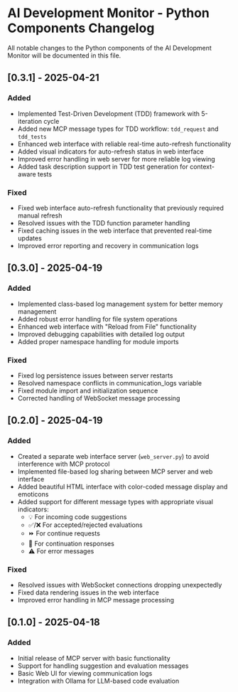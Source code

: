 # AI Development Monitor - Python Components Changelog

All notable changes to the Python components of the AI Development Monitor will be documented in this file.

## [0.3.1] - 2025-04-21

### Added
- Implemented Test-Driven Development (TDD) framework with 5-iteration cycle
- Added new MCP message types for TDD workflow: `tdd_request` and `tdd_tests`
- Enhanced web interface with reliable real-time auto-refresh functionality
- Added visual indicators for auto-refresh status in web interface
- Improved error handling in web server for more reliable log viewing
- Added task description support in TDD test generation for context-aware tests

### Fixed
- Fixed web interface auto-refresh functionality that previously required manual refresh
- Resolved issues with the TDD function parameter handling
- Fixed caching issues in the web interface that prevented real-time updates
- Improved error reporting and recovery in communication logs

## [0.3.0] - 2025-04-19

### Added
- Implemented class-based log management system for better memory management
- Added robust error handling for file system operations
- Enhanced web interface with "Reload from File" functionality
- Improved debugging capabilities with detailed log output
- Added proper namespace handling for module imports

### Fixed
- Fixed log persistence issues between server restarts
- Resolved namespace conflicts in communication_logs variable
- Fixed module import and initialization sequence
- Corrected handling of WebSocket message processing

## [0.2.0] - 2025-04-19

### Added
- Created a separate web interface server (`web_server.py`) to avoid interference with MCP protocol
- Implemented file-based log sharing between MCP server and web interface
- Added beautiful HTML interface with color-coded message display and emoticons
- Added support for different message types with appropriate visual indicators:
  - 💡 For incoming code suggestions
  - ✅/❌ For accepted/rejected evaluations
  - ⏩ For continue requests
  - 🔄 For continuation responses
  - ⚠️ For error messages

### Fixed
- Resolved issues with WebSocket connections dropping unexpectedly
- Fixed data rendering issues in the web interface
- Improved error handling in MCP message processing

## [0.1.0] - 2025-04-18

### Added
- Initial release of MCP server with basic functionality
- Support for handling suggestion and evaluation messages
- Basic Web UI for viewing communication logs
- Integration with Ollama for LLM-based code evaluation
